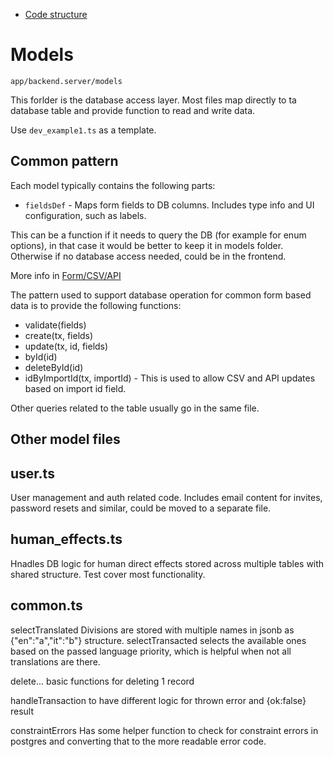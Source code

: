 - [Code structure](code-structure.md)

# Models
`app/backend.server/models`

This forlder is the database access layer. Most files map directly to ta database table and provide function to read and write data.

Use `dev_example1.ts` as a template.

## Common pattern

Each model typically contains the following parts:

- `fieldsDef` - Maps form fields to DB columns. Includes type info and UI configuration, such as labels.

This can be a function if it needs to query the DB (for example for enum options), in that case it would be better to keep it in models folder. Otherwise if no database access needed, could be in the frontend.

More info in [Form/CSV/API](form-csv-api.md)

The pattern used to support database operation for common form based data is to provide the following functions:

- validate(fields)
- create(tx, fields)
- update(tx, id, fields)
- byId(id)
- deleteById(id)
- idByImportId(tx, importId) - This is used to allow CSV and API updates based on import id field.

Other queries related to the table usually go in the same file.


## Other model files

## user.ts
User management and auth related code. Includes email content for invites, password resets and similar, could be moved to a separate file.

## human_effects.ts
Hnadles DB logic for human direct effects stored across multiple tables with shared structure. Test cover most functionality.

## common.ts
selectTranslated
Divisions are stored with multiple names in jsonb as {"en":"a","it":"b"} structure. selectTransacted selects the available ones based on the passed language priority, which is helpful when not all translations are there.

delete...
basic functions for deleting 1 record

handleTransaction to have different logic for thrown error and {ok:false} result

constraintErrors
Has some helper function to check for constraint errors in postgres and converting that to the more readable error code.



